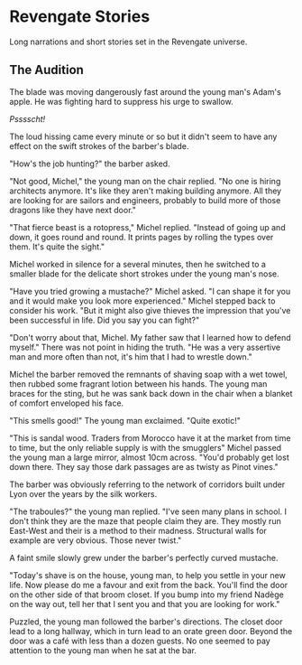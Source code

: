 Revengate Stories
=================

Long narrations and short stories set in the Revengate universe. 


## The Audition
The blade was moving dangerously fast around the young man's Adam's apple. He was fighting hard to suppress his urge to swallow.

*Psssscht!*

The loud hissing came every minute or so but it didn't seem to have any effect on the swift strokes of the barber's blade.

"How's the job hunting?" the barber asked.

"Not good, Michel," the young man on the chair replied. "No one is hiring architects anymore. It's like they aren't making building anymore. All they are looking for are sailors and engineers, probably to build more of those dragons like they have next door."

"That fierce beast is a rotopress," Michel replied. "Instead of going up and down, it goes round and round. It prints pages by rolling the types over them. It's quite the sight."

Michel worked in silence for a several minutes, then he switched to a smaller blade for the delicate short strokes under the young man's nose.

"Have you tried growing a mustache?" Michel asked. "I can shape it for you and it would make you look more experienced." Michel stepped back to consider his work. "But it might also give thieves the impression that you've been successful in life. Did you say you can fight?"

"Don't worry about that, Michel. My father saw that I learned how to defend myself." There was not point in hiding the truth. "He was a very assertive man and more often than not, it's him that I had to wrestle down." 

Michel the barber removed the remnants of shaving soap with a wet towel, then rubbed some fragrant lotion between his hands. The young man braces for the sting, but he was sank back down in the chair when a blanket of comfort enveloped his face.

"This smells good!" The young man exclaimed. "Quite exotic!"

"This is sandal wood. Traders from Morocco have it at the market from time to time, but the only reliable supply is with the smugglers" Michel passed the young man a large mirror, almost 10cm across. "You'd probably get lost down there. They say those dark passages are as twisty as Pinot vines."

The barber was obviously referring to the network of corridors built under Lyon over the years by the silk workers.

"The traboules?" the young man replied. "I've seen many plans in school. I don't think they are the maze that people claim they are. They mostly run East-West and their is a method to their madness. Structural walls for example are very obvious. Those never twist." 

A faint smile slowly grew under the barber's perfectly curved mustache. 

"Today's shave is on the house, young man, to help you settle in your new life. Now please do me a favour and exit from the back. You'll find the door on the other side of that broom closet. If you bump into my friend Nadège on the way out, tell her that I sent you and that you are looking for work."

Puzzled, the young man followed the barber's directions. The closet door lead to a long hallway, which in turn lead to an orate green door. Beyond the door was a café with less than a dozen guests. No one seemed to pay attention to the young man when he sat at the bar.
